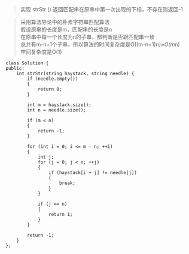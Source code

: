 >实现 strStr () 返回匹配串在原串中第一次出现的下标，不存在则返回-1

>采用算法导论中的朴素字符串匹配算法   
假设原串的长度是m，匹配串的长度是n   
在原串中每一个长度为n的子串，都判断是否跟匹配串一致   
总共有m-n+1个子串，所以算法的时间复杂度是O((m-n+1)*n)=O(m*n)   
空间复杂度是O(1)

```
class Solution {
public:
	int strStr(string haystack, string needle) {
		if (needle.empty())
		{
			return 0;
		}

		int m = haystack.size();
		int n = needle.size();

		if (m < n)
		{
			return -1;
		}

		for (int i = 0; i <= m - n; ++i)
		{
			int j;
			for (j = 0; j < n; ++j)
			{
				if (haystack[i + j] != needle[j])
				{
					break;
				}		
			}

			if (j == n)
			{
				return i;
			}
		}

		return -1;
	}
};
```

